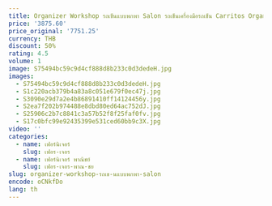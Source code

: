 ```yaml
---
title: Organizer Workshop รถเข็นแบบพกพา Salon รถเข็นเครื่องมือรถเข็น Carritos Organizadores Mobiliario Peluqueria Beauty Salon เฟอร์นิเจอร์
price: '3875.60'
price_original: '7751.25'
currency: THB
discount: 50%
rating: 4.5
volume: 1
image: S75494bc59c9d4cf888d8b233c0d3dedeH.jpg
images:
  - S75494bc59c9d4cf888d8b233c0d3dedeH.jpg
  - S1c220acb379b4a83a8c051e679f0ec47j.jpg
  - S3090e29d7a2e4b86891410ff14124456y.jpg
  - S2ea7f202b974488e8dbd80ed64ac752dJ.jpg
  - S25906c2b7c8841c3a57b52f8f25faf0fv.jpg
  - S17c0bfc99e92435399e531ced60bb9c3X.jpg
video: ''
categories:
  - name: เฟอร์นิเจอร์
    slug: เฟอร-เจอร
  - name: เฟอร์นิเจอร์ พาณิชย์
    slug: เฟอร-เจอร-พาณ-ชย
slug: organizer-workshop-รถเข-นแบบพกพา-salon
encode: oCNkfDo
lang: th
---
```

  
